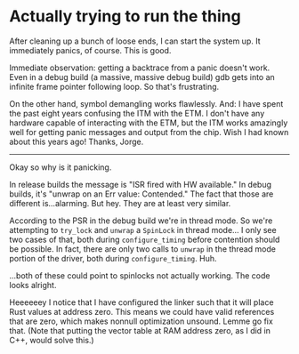 # Actually trying to run the thing

After cleaning up a bunch of loose ends, I can start the system up. It
immediately panics, of course. This is good.

Immediate observation: getting a backtrace from a panic doesn't work. Even in a
debug build (a massive, massive debug build) gdb gets into an infinite frame
pointer following loop. So that's frustrating.

On the other hand, symbol demangling works flawlessly. And: I have spent the
past eight years confusing the ITM with the ETM. I don't have any hardware
capable of interacting with the ETM, but the ITM works amazingly well for
getting panic messages and output from the chip. Wish I had known about this
years ago! Thanks, Jorge.

---

Okay so why is it panicking.

In release builds the message is "ISR fired with HW available." In debug builds,
it's "unwrap on an Err value: Contended." The fact that those are different
is...alarming. But hey. They are at least very similar.

According to the PSR in the debug build we're in thread mode. So we're
attempting to `try_lock` and `unwrap` a `SpinLock` in thread mode... I only see
two cases of that, both during `configure_timing` before contention should be
possible. In fact, there are only two calls to `unwrap` in the thread mode
portion of the driver, both during `configure_timing`. Huh.


...both of these could point to spinlocks not actually working. The code looks
alright.


Heeeeeey I notice that I have configured the linker such that it will place Rust
values at address zero. This means we could have valid references that are zero,
which makes nonnull optimization unsound. Lemme go fix that. (Note that putting
the vector table at RAM address zero, as I did in C++, would solve this.)

